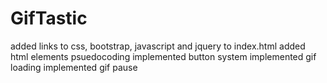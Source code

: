 # GifTastic
added links to css, bootstrap, javascript and jquery to index.html
added html elements
psuedocoding
implemented button system
implemented gif loading
implemented gif pause